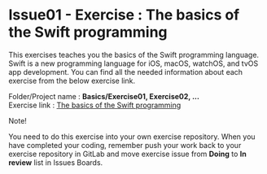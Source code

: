 # Issue01 - Exercise : The basics of the Swift programming
This exercises teaches you the basics of the Swift programming language. Swift 
is a new programming language for iOS, macOS, watchOS, and tvOS app development. 
You can find all the needed information about each exercise from the below exercise link.

Folder/Project name : **Basics/Exercise01, Exercise02, ...**  
Exercise link : [The basics of the Swift programming](http://ttow0640.pages.labranet.jamk.fi/iOS-Application-Development-Materials/exercises/swift/index.html)

Note!

You need to do this exercise into your own exercise repository. When you
have completed your coding, remember push your work back to your exercise 
repository in GitLab and move exercise issue from <b>Doing</b> to <b>In review</b> list in Issues Boards.